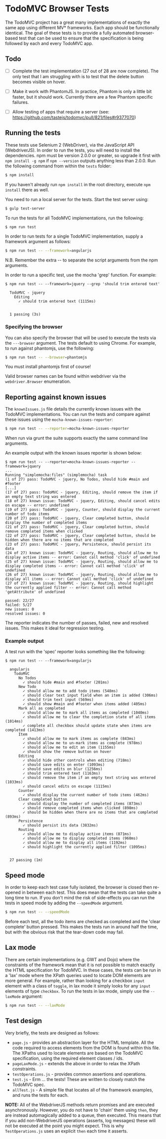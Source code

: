 # TodoMVC Browser Tests

The TodoMVC project has a great many implementations of exactly the same app using different MV* frameworks. Each app should be functionally identical. The goal of these tests is to provide a fully automated browser-based test that can be used to ensure that the specification is being followed by each and every TodoMVC app.


## Todo

- [ ] Complete the test implementation (27 out of 28 are now complete). The only test that I am struggling with is to test that the delete button becomes visible on hover.
- [ ] Make it work with PhantomJS. In practice, Phantom is only a little bit faster, but it should work. Currently there are a few Phantom specific failures.
- [ ] Allow testing of apps that require a server (see: https://github.com/tastejs/todomvc/pull/821/files#r9377070)


## Running the tests

These tests use Selenium 2 (WebDriver), via the JavaScript API (WebdriverJS).  In order to run the tests, you will need to install the dependencies.  npm must be version 2.0.0 or greater, so upgrade it first with `npm install -g npm` if `npm --version` outputs anything less than 2.0.0.  Run the following command from within the `tests` folder:

```sh
$ npm install
```

If you haven't already run `npm install` in the root directory, execute `npm install` there as well.

You need to run a local server for the tests. Start the test server using:

```sh
$ gulp test-server
```

To run the tests for all TodoMVC implementations, run the following:

```sh
$ npm run test
```

In order to run tests for a single TodoMVC implementation, supply a framework argument as follows:

```sh
$ npm run test -- --framework=angularjs
```

N.B. Remember the extra -- to separate the script arguments from the npm arguments.

In order to run a specific test, use the mocha 'grep' function. For example:

```
$ npm run test -- --framework=jquery --grep 'should trim entered text'

  TodoMVC - jquery
    Editing
      ✓ should trim entered text (1115ms)


  1 passing (3s)
```

### Specifying the browser

You can also specify the browser that will be used to execute the tests via the `---browser` argument. The tests default to using Chrome. For example, to run against phantomjs, use the following:

```sh
$ npm run test -- --browser=phantomjs
```

You must install phantomjs first of course!

Valid browser names can be found within webdriver via the `webdriver.Browser` enumeration.


## Reporting against known issues

The `knownIssues.js` file details the currently known issues with the TodoMVC implementations. You can run the tests and compare against these issues using the `mocha-known-issues-reporter`:

```sh
$ npm run test -- --reporter=mocha-known-issues-reporter
```

When run via grunt the suite supports exactly the same command line arguments.

An example output with the known issues reporter is shown below:

```
$ npm run test -- --reporter=mocha-known-issues-reporter --framework=jquery
...
Running "simplemocha:files" (simplemocha) task
(1 of 27) pass: TodoMVC - jquery, No Todos, should hide #main and #footer
[...]
(17 of 27) pass: TodoMVC - jquery, Editing, should remove the item if an empty text string was entered
(18 of 27) known issue: TodoMVC - jquery, Editing, should cancel edits on escape -- error: undefined
(19 of 27) pass: TodoMVC - jquery, Counter, should display the current number of todo items
(20 of 27) pass: TodoMVC - jquery, Clear completed button, should display the number of completed items
(21 of 27) pass: TodoMVC - jquery, Clear completed button, should remove completed items when clicked
(22 of 27) pass: TodoMVC - jquery, Clear completed button, should be hidden when there are no items that are completed
(23 of 27) pass: TodoMVC - jquery, Persistence, should persist its data
(24 of 27) known issue: TodoMVC - jquery, Routing, should allow me to display active items -- error: Cannot call method 'click' of undefined
(25 of 27) known issue: TodoMVC - jquery, Routing, should allow me to display completed items -- error: Cannot call method 'click' of undefined
(26 of 27) known issue: TodoMVC - jquery, Routing, should allow me to display all items -- error: Cannot call method 'click' of undefined
(27 of 27) known issue: TodoMVC - jquery, Routing, should highlight the currently applied filter -- error: Cannot call method 'getAttribute' of undefined

passed: 22/27
failed: 5/27
new issues: 0
resolved issues: 0
```

The reporter indicates the number of passes, failed, new and resolved issues. This makes it ideal for regression testing.

### Example output

A test run with the 'spec' reporter looks something like the following:

```
$ npm run test -- --framework=angularjs

  angularjs
    TodoMVC
      No Todos
        ✓ should hide #main and #footer (201ms)
      New Todo
        ✓ should allow me to add todo items (548ms)
        ✓ should clear text input field when an item is added (306ms)
        ✓ should trim text input (569ms)
        ✓ should show #main and #footer when items added (405ms)
      Mark all as completed
        ✓ should allow me to mark all items as completed (1040ms)
        ✓ should allow me to clear the completion state of all items (1014ms)
        ✓ complete all checkbox should update state when items are completed (1413ms)
      Item
        ✓ should allow me to mark items as complete (843ms)
        ✓ should allow me to un-mark items as complete (978ms)
        ✓ should allow me to edit an item (1155ms)
        ✓ should show the remove button on hover
      Editing
        ✓ should hide other controls when editing (718ms)
        ✓ should save edits on enter (1093ms)
        ✓ should save edits on blur (1256ms)
        ✓ should trim entered text (1163ms)
        ✓ should remove the item if an empty text string was entered (1033ms)
        ✓ should cancel edits on escape (1115ms)
      Counter
        ✓ should display the current number of todo items (462ms)
      Clear completed button
        ✓ should display the number of completed items (873ms)
        ✓ should remove completed items when clicked (898ms)
        ✓ should be hidden when there are no items that are completed (893ms)
      Persistence
        ✓ should persist its data (3832ms)
      Routing
        ✓ should allow me to display active items (871ms)
        ✓ should allow me to display completed items (960ms)
        ✓ should allow me to display all items (1192ms)
        ✓ should highlight the currently applied filter (1095ms)


  27 passing (1m)
```


## Speed mode

In order to keep each test case fully isolated, the browser is closed then re-opened in between each test. This does mean that the tests can take quite a long time to run. If you don't mind the risk of side-effects you can run the tests in speed mode by adding the `--speedMode` argument.

```sh
$ npm run test -- --speedMode
```

Before each test, all the todo items are checked as completed and the 'clear complete' button pressed. This makes the tests run in around half the time, but with the obvious risk that the tear-down code may fail.


## Lax mode

There are certain implementations (e.g. GWT and Dojo) where the constraints of the framework mean that it is not possible to match exactly the HTML specification for TodoMVC. In these cases, the tests can be run in a 'lax' mode where the XPath queries used to locate DOM elements are more general. For example, rather than looking for a checkbox `input` element with a class of `toggle`, in lax mode it simply looks for any `input` elements of type `checkbox`. To run the tests in lax mode, simply use the `--laxMode` argument:


```sh
$ npm run test -- --laxMode
```


## Test design

Very briefly, the tests are designed as follows:

- `page.js` - provides an abstraction layer for the HTML template. All the code required to access elements from the DOM is found within this file. The XPaths used to locate elements are based on the TodoMVC specification, using the required element classes / ids.
- `pageLaxMode.js` - extends the above in order to relax the XPath constraints.
- `testOperations.js` - provides common assertions and operations.
- `test.js` - Erm … the tests! These are written to closely match the TodoMVC spec.
- `allTest.js` - A simple file that locates all of the framework examples, and runs the tests for each.

**NOTE:** All of the WebdriverJS methods return promises and are executed asynchronously. However, you do not have to 'chain' them using `then`, they are instead automagically added to a queue, then executed. This means that if you add non-WebdriverJS operations (asserts, log messages) these will not be executed at the point you might expect. This is why `TestOperations.js` uses an explicit `then` each time it asserts.
